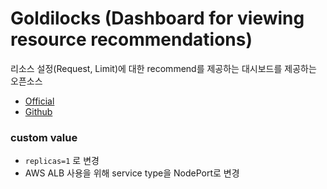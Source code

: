 # Goldilocks (Dashboard for viewing resource recommendations)
리소스 설정(Request, Limit)에 대한 recommend를 제공하는 대시보드를 제공하는 오픈소스

* [Official](https://goldilocks.docs.fairwinds.com/#how-can-this-help-with-my-resource-settings)
* [Github](https://github.com/FairwindsOps/goldilocks)

### custom value
* `replicas=1` 로 변경
* AWS ALB 사용을 위해 service type을 NodePort로 변경